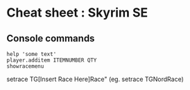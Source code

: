 # Cheat sheet : Skyrim SE

## Console commands

    help 'some text'
    player.additem ITEMNUMBER QTY
    showracemenu

setrace TG[Insert Race Here]Race" 
(eg. setrace TGNordRace)

